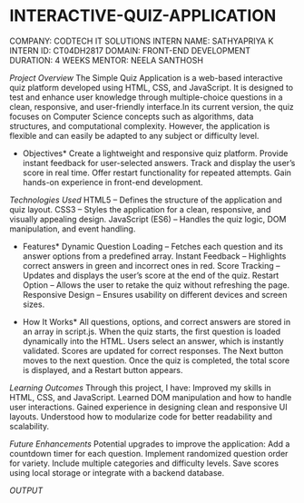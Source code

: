 # INTERACTIVE-QUIZ-APPLICATION

COMPANY: CODTECH IT SOLUTIONS
INTERN NAME: SATHYAPRIYA K
INTERN ID: CT04DH2817
DOMAIN: FRONT-END DEVELOPMENT
DURATION: 4 WEEKS
MENTOR: NEELA SANTHOSH
    
*Project Overview*
The Simple Quiz Application is a web-based interactive quiz platform developed using HTML, CSS, and JavaScript. It is designed to test and enhance user knowledge through multiple-choice questions in a clean, responsive, and user-friendly interface.In its current version, the quiz focuses on Computer Science concepts such as algorithms, data structures, and computational complexity. However, the application is flexible and can easily be adapted to any subject or difficulty level.

* Objectives*
Create a lightweight and responsive quiz platform.
Provide instant feedback for user-selected answers.
Track and display the user’s score in real time.
Offer restart functionality for repeated attempts.
Gain hands-on experience in front-end development.

*Technologies Used*
HTML5 – Defines the structure of the application and quiz layout.
CSS3 – Styles the application for a clean, responsive, and visually appealing design.
JavaScript (ES6) – Handles the quiz logic, DOM manipulation, and event handling.

* Features*
Dynamic Question Loading – Fetches each question and its answer options from a predefined array.
Instant Feedback – Highlights correct answers in green and incorrect ones in red.
Score Tracking – Updates and displays the user’s score at the end of the quiz.
Restart Option – Allows the user to retake the quiz without refreshing the page.
Responsive Design – Ensures usability on different devices and screen sizes.

* How It Works*
All questions, options, and correct answers are stored in an array in script.js.
When the quiz starts, the first question is loaded dynamically into the HTML.
Users select an answer, which is instantly validated.
Scores are updated for correct responses.
The Next button moves to the next question.
Once the quiz is completed, the total score is displayed, and a Restart button appears.

*Learning Outcomes*
Through this project, I have:
Improved my skills in HTML, CSS, and JavaScript.
Learned DOM manipulation and how to handle user interactions.
Gained experience in designing clean and responsive UI layouts.
Understood how to modularize code for better readability and scalability.

*Future Enhancements*
Potential upgrades to improve the application:
Add a countdown timer for each question.
Implement randomized question order for variety.
Include multiple categories and difficulty levels.
Save scores using local storage or integrate with a backend database.

*OUTPUT*


